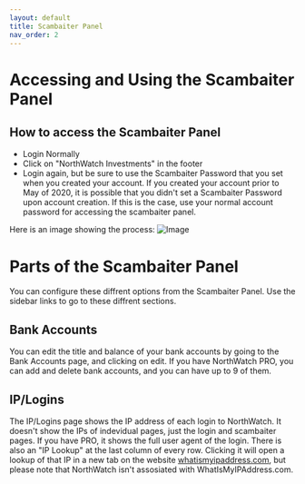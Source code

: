 ```yaml
---
layout: default
title: Scambaiter Panel
nav_order: 2
---
```


# Accessing and Using the Scambaiter Panel

## How to access the Scambaiter Panel
- Login Normally
- Click on "NorthWatch Investments" in the footer
- Login again, but be sure to use the Scambaiter Password that you set when you created your account.  If you created your account prior to May of 2020, it is possible that you didn't set a Scambaiter Password upon account creation.  If this is the case, use your normal account password for accessing the scambaiter panel.

Here is an image showing the process:
![Image](https://imgur.com/zXQInAc.png)

# Parts of the Scambaiter Panel
You can configure these diffrent options from the Scambaiter Panel.  Use the sidebar links to go to these diffrent sections.
## Bank Accounts
You can edit the title and balance of your bank accounts by going to the Bank Accounts page, and clicking on edit.  If you have NorthWatch PRO, you can add and delete bank accounts, and you can have up to 9 of them.

## IP/Logins
The IP/Logins page shows the IP address of each login to NorthWatch.  It doesn't show the IPs of indevidual pages, just the login and scambaiter pages.  If you have PRO, it shows the full user agent of the login.  There is also an "IP Lookup" at the last column of every row. Clicking it will open a lookup of that IP in a new tab on the website [whatismyipaddress.com](https://whatismyipaddress.com/), but please note that NorthWatch isn't assosiated with WhatIsMyIPAddress.com.
